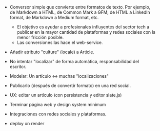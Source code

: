 - Conversor simple que convierte entre formatos de texto. Por ejemplo, de Markdown a HTML, de Common Mark a GFM, de HTML a LinkedIn format, de Markdown a Medium format, etc.
  - El objetivo es ayudar a profesionales influyentes del sector tech a publicar en la mayor cantidad de plataformas y redes sociales con la menor fricción posible.
  - Las conversiones las hace el web-service.

- Añadir atributo "culture" (locale) a Article.
- No intentar "localizar" de forma automática, responsabilidad del escritor.
- Modelar: Un artículo <-> muchas "localizaciones"
- Publicarlo (después de convertir formato) en una red social.
- UX: editar un artículo (con persistencia y editor slate.js)
- Terminar página web y design system minimum
- Integraciones con redes sociales y plataformas.
- deploy on render
